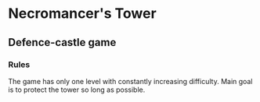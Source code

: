# Necromancer's Tower
## Defence-castle game
### Rules
The game has only one level with constantly increasing difficulty.
Main goal is to protect the tower so long as possible.
